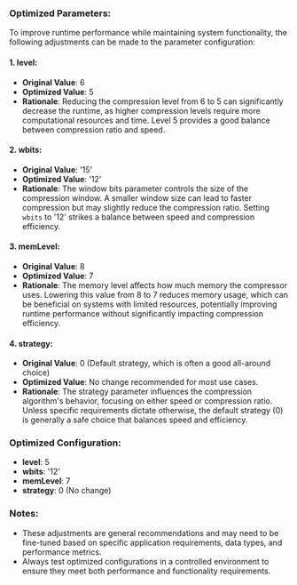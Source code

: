### Optimized Parameters:

To improve runtime performance while maintaining system functionality, the following adjustments can be made to the parameter configuration:

#### 1. **level**:
   - **Original Value**: 6
   - **Optimized Value**: 5
   - **Rationale**: Reducing the compression level from 6 to 5 can significantly decrease the runtime, as higher compression levels require more computational resources and time. Level 5 provides a good balance between compression ratio and speed.

#### 2. **wbits**:
   - **Original Value**: '15'
   - **Optimized Value**: '12'
   - **Rationale**: The window bits parameter controls the size of the compression window. A smaller window size can lead to faster compression but may slightly reduce the compression ratio. Setting `wbits` to '12' strikes a balance between speed and compression efficiency.

#### 3. **memLevel**:
   - **Original Value**: 8
   - **Optimized Value**: 7
   - **Rationale**: The memory level affects how much memory the compressor uses. Lowering this value from 8 to 7 reduces memory usage, which can be beneficial on systems with limited resources, potentially improving runtime performance without significantly impacting compression efficiency.

#### 4. **strategy**:
   - **Original Value**: 0 (Default strategy, which is often a good all-around choice)
   - **Optimized Value**: No change recommended for most use cases.
   - **Rationale**: The strategy parameter influences the compression algorithm's behavior, focusing on either speed or compression ratio. Unless specific requirements dictate otherwise, the default strategy (0) is generally a safe choice that balances speed and efficiency.

### Optimized Configuration:

- **level**: 5
- **wbits**: '12'
- **memLevel**: 7
- **strategy**: 0 (No change)

### Notes:
- These adjustments are general recommendations and may need to be fine-tuned based on specific application requirements, data types, and performance metrics.
- Always test optimized configurations in a controlled environment to ensure they meet both performance and functionality requirements.